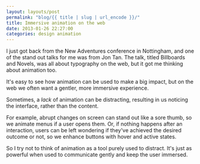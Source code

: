 ```yaml
---
layout: layouts/post 
permalink: "blog/{{ title | slug | url_encode }}/"
title: Immersive animation on the web
date: 2013-01-26 22:27:00
categories: design animation
---
```


I just got back from the New Adventures conference in Nottingham, and one of the stand out talks for me was from Jon Tan. The talk, titled Billboards and Novels, was all about typography on the web, but it got me thinking about animation too.

It's easy to see how animation can be used to make a big impact, but on the web we often want a gentler, more immersive experience.

Sometimes, a *lack* of animation can be distracting, resulting in us noticing the interface, rather than the content.

For example, abrupt changes on screen can stand out like a sore thumb, so we animate menus if a user opens them. Or, if nothing happens after an interaction, users can be left wondering if they've achieved the desired outcome or not, so we enhance buttons with hover and active states.

So I try not to think of animation as a tool purely used to distract. It's just as powerful when used to communicate gently and keep the user immersed.